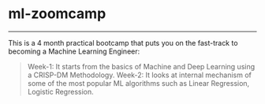 # ml-zoomcamp

------------------------------------------------------------------------------------------------------------------------------------------------------------------------------------------------------------------------
This is a 4 month practical bootcamp that puts you on the fast-track to becoming a Machine Learning Engineer:

> Week-1: It starts from the basics of Machine and Deep Learning using a CRISP-DM Methodology.
> Week-2: It looks at internal mechanism of some of the most popular ML algorithms such as Linear Regression, Logistic Regression.
